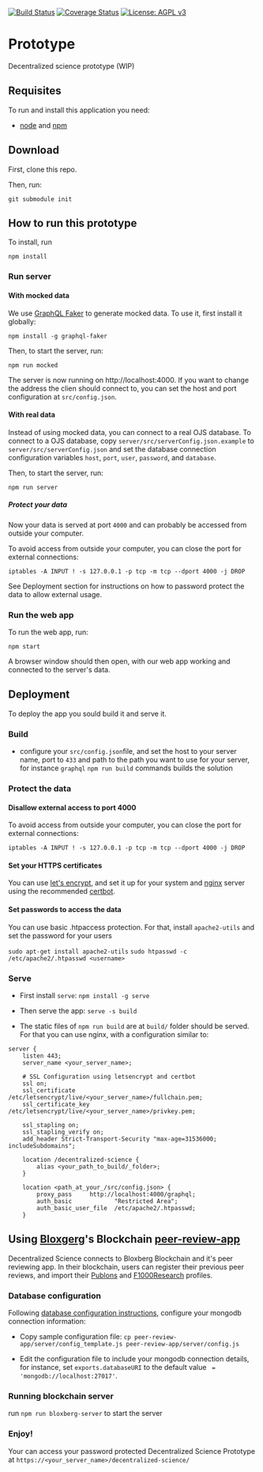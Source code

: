 [![Build Status](https://travis-ci.org/DecentralizedScience/Prototype.png?branch=master)](https://travis-ci.org/DecentralizedScience/Prototype/)
[![Coverage Status](https://coveralls.io/repos/github/DecentralizedScience/Prototype/badge.svg?branch=master&service=github)](https://coveralls.io/github/DecentralizedScience/Prototype?branch=master&service=github)
[![License: AGPL v3](https://img.shields.io/github/license/DecentralizedScience/Prototype?color=blue)](http://www.gnu.org/licenses/agpl-3.0)

# Prototype
Decentralized science prototype (WIP)

## Requisites

To run and install this application you need:

* [node](https://nodejs.org) and [npm](https://www.npmjs.com/)

## Download
First, clone this repo.

Then, run:

`git submodule init`

## How to run this prototype

To install, run

```
npm install
```

### Run server

#### With mocked data

We use [GraphQL Faker](https://github.com/APIs-guru/graphql-faker) to generate mocked data. To use it, first install it globally:

```
npm install -g graphql-faker
```

Then, to start the server, run:

```
npm run mocked
```

The server is now running on http://localhost:4000. If you want to change the address the clien should connect to, you can set the host and port configuration at `src/config.json`.


#### With real data

Instead of using mocked data, you can connect to a real OJS database. To connect to a OJS database, copy `server/src/serverConfig.json.example` to `server/src/serverConfig.json` and set the database connection configuration variables `host`, `port`, `user`, `password`, and `database`.

Then, to start the server, run:

```
npm run server
```

##### Protect your data
Now your data is served at port `4000` and can probably be accessed from outside your computer.

To avoid access from outside your computer, you can close the port for external connections:

```
iptables -A INPUT ! -s 127.0.0.1 -p tcp -m tcp --dport 4000 -j DROP
```

See Deployment section for instructions on how to password protect the data to allow external usage.

### Run the web app

To run the web app, run:

```
npm start
```

A browser window should then open, with our web app working and connected to the server's data.

## Deployment

To deploy the app you sould build it and serve it.

### Build
- configure your `src/config.json`file, and set the host to your server name, port to `433` and path to the path you want to use for your server, for instance `graphql`
`npm run build` commands builds the solution

### Protect the data
#### Disallow external access to port 4000
To avoid access from outside your computer, you can close the port for external connections:

```
iptables -A INPUT ! -s 127.0.0.1 -p tcp -m tcp --dport 4000 -j DROP
```

#### Set your HTTPS certificates
You can use [let's encrypt](https://letsencrypt.org/), and set it up for your system and [nginx](nginx.org) server using the recommended [certbot](https://certbot.eff.org/).

#### Set passwords to access the data
You can use basic .htpaccess protection. For that, install `apache2-utils` and set the password for your users

`sudo apt-get install apache2-utils`
`sudo htpasswd -c /etc/apache2/.htpasswd <username>`

### Serve
- First install `serve`: `npm install -g serve`
- Then serve the app: `serve -s build`

- The static files of `npm run build` are at `build/` folder should be served. For that you can use nginx, with a configuration similar to:

```
server {
    listen 443;
    server_name <your_server_name>;

    # SSL Configuration using letsencrypt and certbot
    ssl on;
    ssl_certificate /etc/letsencrypt/live/<your_server_name>/fullchain.pem;
    ssl_certificate_key /etc/letsencrypt/live/<your_server_name>/privkey.pem;

    ssl_stapling on;
    ssl_stapling_verify on;
    add_header Strict-Transport-Security "max-age=31536000; includeSubdomains";

    location /decentralized-science {
        alias <your_path_to_build/_folder>;
    }

    location <path_at_your_/src/config.json> {
        proxy_pass     http://localhost:4000/graphql;
        auth_basic            "Restricted Area";
        auth_basic_user_file  /etc/apache2/.htpasswd;
    }
```

## Using [Bloxgerg](https://bloxberg.org/)'s Blockchain [peer-review-app](https://github.com/bloxberg-org/peer-review-app)

Decentralized Science connects to Bloxberg Blockchain and it's peer reviewing app. In their blockchain, users can register their previous peer reviews, and import their [Publons](https://publons.com/) and [F1000Research](https://f1000research.com/) profiles.

### Database configuration
Following [database configuration instructions](https://github.com/DecentralizedScience/peer-review-app#configure-database-connection), configure your mongodb connection information:

- Copy sample configuration file:
`cp peer-review-app/server/config_template.js peer-review-app/server/config.js`

- Edit the configuration file to include your mongodb connection details, for instance, set `exports.databaseURI` to the default value ` = 'mongodb://localhost:27017'`.

### Running blockchain server

run `npm run bloxberg-server` to start the server

### Enjoy!

Your can access your password protected Decentralized Science Prototype at `https://<your_server_name>/decentralized-science/`
